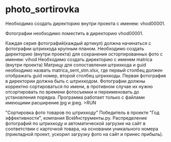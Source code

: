 # photo_sortirovka 
</p>Необходимо создать директорию внутри проекта с именем: vhod00001.</p>
</p>Фотографии необходимо поместить в директорию vhod00001.</p>
Каждая серия фотографий(каждый артикул) должна начинаться с фотографии штрихкода крупным планом.
Необходимо создать директорию (внутри проекта) для сохранения остортированных фото с именем: vihod
Необходимо создать директорию с именем matrica (внутри проекта) 
Матрицу для сопоставления штрихкода и guid необходимо назвать matrica_sent_stm.xlsx, где первый столбец должен отображать guid номер, второй столбец штрихкоды.
Первая фотография в директории должна быть с штрихкодом.
Фотографии должны корректно сортироваться по имени, в противном случае их нужно отсортировать по времени фотосъемки и переименовать до установления порядка.
Программа работает только с файлами имеющими расширение jpg и jpeg.
>RUN


"Сортировка фото товаров по штрихкоду" 
Победитель в проекте "Год эффективности", компания ВсеИнструменты.ру.
Распределение фотографий по штрихкоду и автоматической загрузке на сайт в соответствии с карточкой товара, на основании уникального номера (прикладной проект, ускорил загрузку фото на сайт и принес прибыль).
